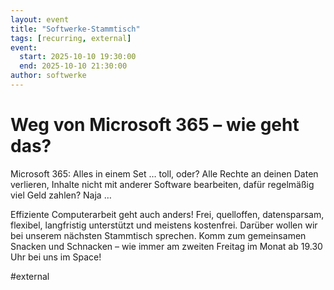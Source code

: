 ```yaml
---
layout: event
title: "Softwerke-Stammtisch"
tags: [recurring, external]
event:
  start: 2025-10-10 19:30:00
  end: 2025-10-10 21:30:00
author: softwerke
---
```


# Weg von Microsoft 365 – wie geht das?

Microsoft 365: Alles in einem Set … toll, oder? Alle Rechte an deinen Daten verlieren, Inhalte nicht mit anderer Software bearbeiten, dafür regelmäßig viel Geld zahlen? Naja …

Effiziente Computerarbeit geht auch anders! Frei, quelloffen, datensparsam, flexibel, langfristig unterstützt und meistens kostenfrei. Darüber wollen wir bei unserem nächsten Stammtisch sprechen. Komm zum gemeinsamen Snacken und Schnacken – wie immer am zweiten Freitag im Monat ab 19.30 Uhr bei uns im Space!

#external